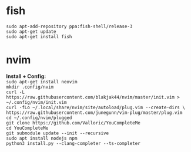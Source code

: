 # fish
``sudo apt-add-repository ppa:fish-shell/release-3``<br>
``sudo apt-get update``<br>
``sudo apt-get install fish``<br>

# nvim

<b>Install + Config:</b><br>
``sudo apt-get install neovim``<br>
``mkdir .config/nvim``<br>
``curl -L https://raw.githubusercontent.com/blakjak44/nvim/master/init.vim > ~/.config/nvim/init.vim``<br>
``curl -fLo ~/.local/share/nvim/site/autoload/plug.vim --create-dirs \
    https://raw.githubusercontent.com/junegunn/vim-plug/master/plug.vim``<br>
``cd ~/.config/nvim/plugged``<br>
``git clone https://github.com/Valloric/YouCompleteMe``<br>
``cd YouCompleteMe``<br>
``git submodule update --init --recursive``<br>
``sudo apt install nodejs npm``<br>
``python3 install.py --clang-completer --ts-completer``<br>
